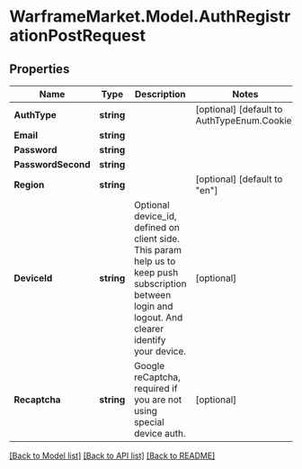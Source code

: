 # WarframeMarket.Model.AuthRegistrationPostRequest

## Properties

Name | Type | Description | Notes
------------ | ------------- | ------------- | -------------
**AuthType** | **string** |  | [optional] [default to AuthTypeEnum.Cookie]
**Email** | **string** |  | 
**Password** | **string** |  | 
**PasswordSecond** | **string** |  | 
**Region** | **string** |  | [optional] [default to "en"]
**DeviceId** | **string** | Optional device_id, defined on client side. This param help us to keep push subscription between login and logout. And clearer identify your device. | [optional] 
**Recaptcha** | **string** | Google reCaptcha, required if you are not using special device auth. | [optional] 

[[Back to Model list]](../README.md#documentation-for-models) [[Back to API list]](../README.md#documentation-for-api-endpoints) [[Back to README]](../README.md)

